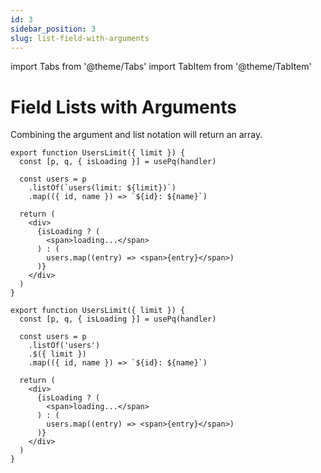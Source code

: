 ```yaml
---
id: 3
sidebar_position: 3
slug: list-field-with-arguments
---
```


import Tabs from '@theme/Tabs'
import TabItem from '@theme/TabItem'

# Field Lists with Arguments

Combining the argument and list notation will return an array.

<Tabs>
<TabItem value="bracket" label="Bracket Keys">

```tsx
export function UsersLimit({ limit }) {
  const [p, q, { isLoading }] = usePq(handler)

  const users = p
    .listOf(`users(limit: ${limit})`)
    .map(({ id, name }) => `${id}: ${name}`)

  return (
    <div>
      {isLoading ? (
        <span>loading...</span>
      ) : (
        users.map((entry) => <span>{entry}</span>)
      )}
    </div>
  )
}
```

</TabItem>
<TabItem value="params" label="Params Function">

```tsx
export function UsersLimit({ limit }) {
  const [p, q, { isLoading }] = usePq(handler)

  const users = p
    .listOf('users')
    .$({ limit })
    .map(({ id, name }) => `${id}: ${name}`)

  return (
    <div>
      {isLoading ? (
        <span>loading...</span>
      ) : (
        users.map((entry) => <span>{entry}</span>)
      )}
    </div>
  )
}
```

</TabItem>
</Tabs>
